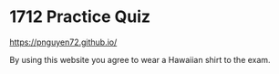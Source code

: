 # 1712 Practice Quiz

<https://pnguyen72.github.io/>

By using this website you agree to wear a Hawaiian shirt to the exam.
